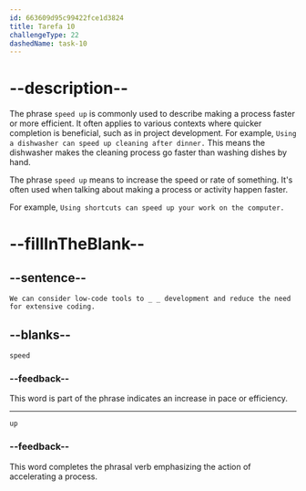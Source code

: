 ```yaml
---
id: 663609d95c99422fce1d3824
title: Tarefa 10
challengeType: 22
dashedName: task-10
---
```


<!--
AUDIO REFERENCE: 
Sarah: We can consider low-code tools to speed up development and reduce the need for extensive coding.
-->

# --description--

The phrase `speed up` is commonly used to describe making a process faster or more efficient. It often applies to various contexts where quicker completion is beneficial, such as in project development. For example, `Using a dishwasher can speed up cleaning after dinner.` This means the dishwasher makes the cleaning process go faster than washing dishes by hand.

The phrase `speed up` means to increase the speed or rate of something. It's often used when talking about making a process or activity happen faster.

For example, `Using shortcuts can speed up your work on the computer.`

# --fillInTheBlank--

## --sentence--

`We can consider low-code tools to _ _ development and reduce the need for extensive coding.`

## --blanks--

`speed`

### --feedback--

This word is part of the phrase indicates an increase in pace or efficiency.

---

`up`

### --feedback--

This word completes the phrasal verb emphasizing the action of accelerating a process.
